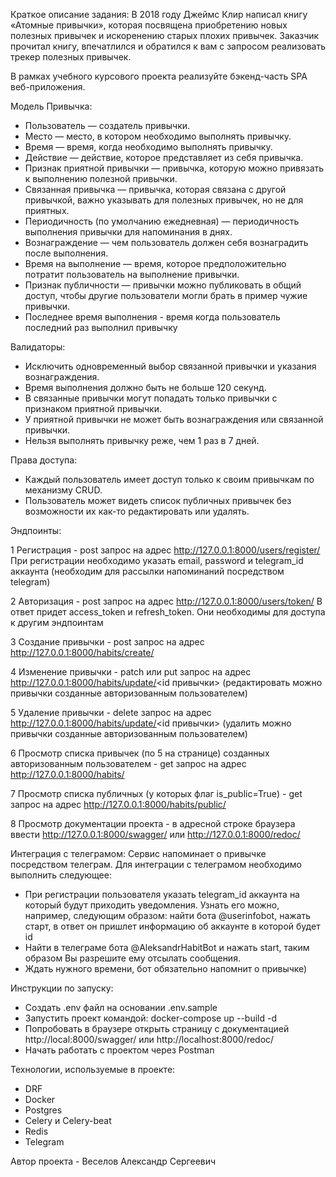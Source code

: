 Краткое описание задания:
В 2018 году Джеймс Клир написал книгу «Атомные привычки», которая посвящена приобретению новых полезных привычек и искоренению старых плохих привычек. 
Заказчик прочитал книгу, впечатлился и обратился к вам с запросом реализовать трекер полезных привычек.

В рамках учебного курсового проекта реализуйте бэкенд-часть SPA веб-приложения.

Модель Привычка:
- Пользователь — создатель привычки.
- Место — место, в котором необходимо выполнять привычку.
- Время — время, когда необходимо выполнять привычку.
- Действие — действие, которое представляет из себя привычка.
- Признак приятной привычки — привычка, которую можно привязать к выполнению полезной привычки.
- Связанная привычка — привычка, которая связана с другой привычкой, важно указывать для полезных привычек, но не для приятных.
- Периодичность (по умолчанию ежедневная) — периодичность выполнения привычки для напоминания в днях.
- Вознаграждение — чем пользователь должен себя вознаградить после выполнения.
- Время на выполнение — время, которое предположительно потратит пользователь на выполнение привычки.
- Признак публичности — привычки можно публиковать в общий доступ, чтобы другие пользователи могли брать в пример чужие привычки.
- Последнее время выполнения - время когда пользователь последний раз выполнил привычку

Валидаторы:
- Исключить одновременный выбор связанной привычки и указания вознаграждения.
- Время выполнения должно быть не больше 120 секунд.
- В связанные привычки могут попадать только привычки с признаком приятной привычки.
- У приятной привычки не может быть вознаграждения или связанной привычки.
- Нельзя выполнять привычку реже, чем 1 раз в 7 дней.

Права доступа:
- Каждый пользователь имеет доступ только к своим привычкам по механизму CRUD.
- Пользователь может видеть список публичных привычек без возможности их как-то редактировать или удалять.

Эндпоинты:

1 Регистрация - post запрос на адрес http://127.0.0.1:8000/users/register/
При регистрации необходимо указать email, password и telegram_id аккаунта (необходим для рассылки напоминаний посредством telegram)

2 Авторизация - post запрос на адрес http://127.0.0.1:8000/users/token/
В ответ придет access_token и refresh_token. Они необходимы для доступа к другим эндпоинтам

3 Создание привычки - post запрос на адрес http://127.0.0.1:8000/habits/create/

4 Изменение привычки - patch или put запрос на адрес http://127.0.0.1:8000/habits/update/<id привычки> (редактировать можно привычки созданные авторизованным пользователем)

5 Удаление привычки - delete запрос на адрес http://127.0.0.1:8000/habits/update/<id привычки> (удалить можно привычки созданные авторизованным пользователем)

6 Просмотр списка привычек (по 5 на странице) созданных авторизованным пользователем - get запрос на адрес http://127.0.0.1:8000/habits/

7 Просмотр списка публичных (у которых флаг is_public=True) - get запрос на адрес http://127.0.0.1:8000/habits/public/

8 Просмотр документации проекта - в адресной строке браузера ввести http://127.0.0.1:8000/swagger/ или http://127.0.0.1:8000/redoc/ 

Интеграция с телеграмом:
Сервис напоминает о привычке посредством телеграм. Для интеграции с телеграмом необходимо выполнить следующее:
- При регистрации пользователя указать telegram_id аккаунта на который будут приходить уведомления.
Узнать его можно, например, следующим образом: найти бота @userinfobot, нажать старт, в ответ он пришлет информацию об аккаунте в которой будет id
- Найти в телеграме бота @AleksandrHabitBot и нажать start, таким образом Вы разрешите ему отсылать сообщения.
- Ждать нужного времени, бот обязательно напомнит о привычке)

Инструкции по запуску:
- Создать .env файл на основании .env.sample
- Запустить проект командой: docker-compose up --build -d
- Попробовать в браузере открыть страницу с документацией http://local:8000/swagger/ или http://localhost:8000/redoc/
- Начать работать с проектом через Postman

Технологии, используемые в проекте:
- DRF
- Docker
- Postgres
- Celery и Celery-beat
- Redis
- Telegram

Автор проекта - Веселов Александр Сергеевич
